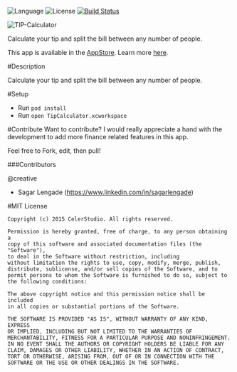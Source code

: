 
![Language](https://img.shields.io/badge/language-objective--c-green.svg)
![License](https://img.shields.io/github/license/JakeLin/SwiftWeather.svg?style=flat)
[![Build Status](https://travis-ci.org/tirupati17/tip-calculator-auto-layout-viper-objective-c.svg?branch=master)](https://travis-ci.org/tirupati17/tip-calculator-auto-layout-viper-objective-c)

![TIP-Calculator](https://raw.githubusercontent.com/tirupati17/tip-calculator-auto-layout-viper-objective-c/master/TipCalculator/Resources/Images/iphone_5s.png)

Calculate your tip and split the bill between any number of people.

This app is available in the [AppStore](https://itunes.apple.com/us/app/tip-calculator-calculate-your/id1139456857?ls=1&mt=8). Learn more [here](http://www.celerstudio.com).

#Description

Calculate your tip and split the bill between any number of people.

#Setup
* Run ```pod install```
* Run ```open TipCalculator.xcworkspace```

#Contribute
Want to contribute? I would really appreciate a hand with the development to add more finance related features in this app.

Feel free to Fork, edit, then pull!

###Contributors

@creative
- Sagar Lengade (https://www.linkedin.com/in/sagarlengade)

#MIT License

	Copyright (c) 2015 CelerStudio. All rights reserved.

	Permission is hereby granted, free of charge, to any person obtaining a
	copy of this software and associated documentation files (the "Software"),
	to deal in the Software without restriction, including
	without limitation the rights to use, copy, modify, merge, publish,
	distribute, sublicense, and/or sell copies of the Software, and to
	permit persons to whom the Software is furnished to do so, subject to
	the following conditions:

	The above copyright notice and this permission notice shall be included
	in all copies or substantial portions of the Software.

	THE SOFTWARE IS PROVIDED "AS IS", WITHOUT WARRANTY OF ANY KIND, EXPRESS
	OR IMPLIED, INCLUDING BUT NOT LIMITED TO THE WARRANTIES OF
	MERCHANTABILITY, FITNESS FOR A PARTICULAR PURPOSE AND NONINFRINGEMENT.
	IN NO EVENT SHALL THE AUTHORS OR COPYRIGHT HOLDERS BE LIABLE FOR ANY
	CLAIM, DAMAGES OR OTHER LIABILITY, WHETHER IN AN ACTION OF CONTRACT,
	TORT OR OTHERWISE, ARISING FROM, OUT OF OR IN CONNECTION WITH THE
	SOFTWARE OR THE USE OR OTHER DEALINGS IN THE SOFTWARE.
	
